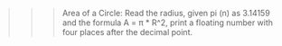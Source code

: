 >>> Area of a Circle: Read the radius, given pi (n) as 3.14159 and the formula A = π * R^2, print a floating number with four places after the decimal point.